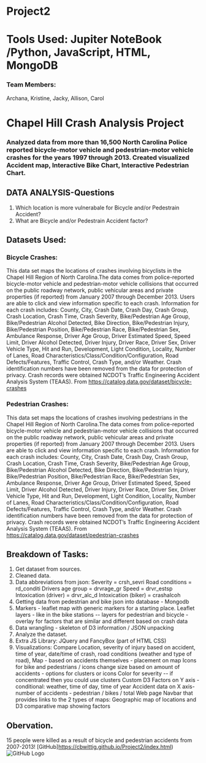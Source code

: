 # Project2
# Tools Used:  Jupiter NoteBook /Python, JavaScript, HTML, MongoDB
### Team Members:
Archana, Kristine, Jacky, Allison, Carol

# Chapel Hill Crash Analysis Project
### Analyzed data from more than 16,500 North Carolina Police reported bicycle-motor vehicle and pedestrian-motor vehicle crashes for the years 1997 through 2013. Created visualized Accident map, Interactive Bike Chart, Interactive Pedestrian Chart.


## DATA ANALYSIS-Questions
1. Which location is more vulnerabale for Bicycle and/or Pedestrain Accident?
2. What are Bicycle and/or Pedestrain Accident factor?

## Datasets Used:
### Bicycle Crashes:
This data set maps the locations of crashes involving bicyclists in the Chapel Hill Region of North Carolina.The data comes from police-reported bicycle-motor vehicle and pedestrian-motor vehicle collisions that occurred on the public roadway network, public vehicular areas and private properties (if reported) from January 2007 through December 2013. Users are able to click and view information specific to each crash. Information for each crash includes: County, City, Crash Date, Crash Day, Crash Group, Crash Location, Crash Time, Crash Severity, Bike/Pedestrian Age Group, Bike/Pedestrian Alcohol Detected, Bike Direction, Bike/Pedestrian Injury, Bike/Pedestrian Position, Bike/Pedestrian Race, Bike/Pedestrian Sex, Ambulance Response, Driver Age Group, Driver Estimated Speed, Speed Limit, Driver Alcohol Detected, Driver Injury, Driver Race, Driver Sex, Driver Vehicle Type, Hit and Run, Development, Light Condition, Locality, Number of Lanes, Road Characteristics/Class/Condition/Configuration, Road Defects/Features, Traffic Control, Crash Type, and/or Weather. Crash identification numbers have been removed from the data for protection of privacy. Crash records were obtained NCDOT’s Traffic Engineering Accident Analysis System (TEAAS).
From <https://catalog.data.gov/dataset/bicycle-crashes>
 
### Pedestrian Crashes:
This data set maps the locations of crashes involving pedestrians in the Chapel Hill Region of North Carolina.The data comes from police-reported bicycle-motor vehicle and pedestrian-motor vehicle collisions that occurred on the public roadway network, public vehicular areas and private properties (if reported) from January 2007 through December 2013. Users are able to click and view information specific to each crash. Information for each crash includes: County, City, Crash Date, Crash Day, Crash Group, Crash Location, Crash Time, Crash Severity, Bike/Pedestrian Age Group, Bike/Pedestrian Alcohol Detected, Bike Direction, Bike/Pedestrian Injury, Bike/Pedestrian Position, Bike/Pedestrian Race, Bike/Pedestrian Sex, Ambulance Response, Driver Age Group, Driver Estimated Speed, Speed Limit, Driver Alcohol Detected, Driver Injury, Driver Race, Driver Sex, Driver Vehicle Type, Hit and Run, Development, Light Condition, Locality, Number of Lanes, Road Characteristics/Class/Condition/Configuration, Road Defects/Features, Traffic Control, Crash Type, and/or Weather. Crash identification numbers have been removed from the data for protection of privacy. Crash records were obtained NCDOT’s Traffic Engineering Accident Analysis System (TEAAS).
From <https://catalog.data.gov/dataset/pedestrian-crashes>

## Breakdown of Tasks:
1. Get dataset from sources.
2. Cleaned data.
3. Data abbreviations from json:
    Severity = crsh_sevri
    Road conditions = rd_conditi
    Drivers age group = drvrage_gr
    Speed = drvr_estsp
    Intoxication (driver) = drvr_alc_d
    Intoxication (biker) = crashalcoh
4. Getting data from pedestrian and bike json  into database - Mongodb
5. Markers  - leaflet map with generic markers for a starting place. Leaflet layers - like in the bike stations -- layers for pedestrian and bicycle - overlay for factors that are similar and different based on crash data
6. Data wrangling - skeleton of D3 information / JSON unpacking
7. Analyze the dataset.
8. Extra JS Library: JQuery and FancyBox (part of HTML CSS)
9. Visualizations:
  Compare Location, severity of injury based on accident, time of year, date/time of crash, road conditions (weather and type of road),
  Map - based  on accidents themselves - placement on map
  Icons for bike and pedestrians / icons change size based on amount of accidents - options for clusters or icons
  Color for severity -- if concentrated then you could use clusters
  Custom D3 
  Factors on Y axis - conditional: weather, time of day, time of year
  Accident data on X axis- number of accidents  - pedestrian / bikes / total
  Web page 
  Navbar that provides links to the 2 types of maps: Geographic map of locations and D3 comparative map showing factors

## Obervation.
15 people were killed as a result of bicycle and pedestrian accidents from 2007-2013!
[GitHub]https://cbwittig.github.io/Project2/index.html)
![GitHub Logo](/Bike_ages.png)



